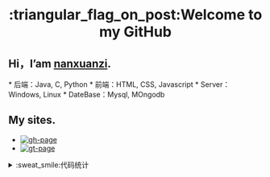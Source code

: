 <h1 align="center">:triangular_flag_on_post:Welcome to my GitHub</h1>

## Hi，I’am [nanxuanzi](https://nanxuanzi.github.io).

<section style="background-image: image(https://nanxuanzi.github.io/images/img/h/1.jpg)">
* 后端：Java, C, Python
* 前端：HTML, CSS, Javascript
* Server：Windows, Linux
* DateBase：Mysql, MOngodb
</section>

## My sites.
* [![gh-page](https://img.shields.io/badge/-github-lightgrey)](https://nanxuanzi.github.io)
* [![gt-page](https://img.shields.io/badge/-gitee-red)](https://nanxuanzi.gitee.io)
<details>
  <summary>:sweat_smile:代码统计</summary><br/>
  
  * <b>未完待续...</b>
  <section>
    <img align="left" width="45%" height="220px" src="https://github-readme-stats.vercel.app/api?username=nanxuanzi&show_icons=true"/><img align="right" width="45%" height="220px" src="https://github-readme-stats.vercel.app/api/top-langs/?username=nanxuanzi&layout=compact"/> 
  </section>
</details>
